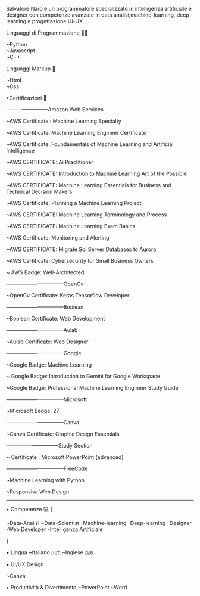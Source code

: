 Salvatore Naro è un programmatore specializzato in intelligenza artificiale e designer con competenze avanzate  in data analisi,machine-learning, deep-learning e progettazione Ui-UX.

Linguaggi di Programmazione 👨‍💻 

~Python                                            
~Javascript                                   
~C++              



Linguaggi Markup 💎

~Html  
~Css   

•Certificazioni 📄

————————Amazon Web Services

~AWS Certificate : Machine Learning Specialty

~AWS Certificate: Machine Learning Engineer Certificate

~AWS Certificate: Foundamentals  of Machine Learning and Artificial Intelligence 

~AWS CERTIFICATE: Ai Practitioner

~AWS CERTIFICATE: Introduction to Machine Learning Art of the Possible

~AWS CERTIFICATE: Machine Learning Essentials for Business and Technical Decision Makers

~AWS Certificate: Planning a Machine Learning Project

~AWS CERTIFICATE: Machine Learning Terminology and Process

~AWS CERTIFICATE: Machine Learning Exam Basics

~AWS Certificate: Monitoring and Alerting

~AWS CERTIFICATE: Migrate Sql Server Databases to Aurora

~AWS Certificate: Cybersecurity for Small Business Owners

~ AWS Badge: Well-Architected

———————————OpenCv

~OpenCv Certificate: Keras Tensorflow Developer 

———————————Boolean

~Boolean Certificate: Web Development 

———————————Aulab

~Aulab Certificate: Web Designer

———————————Google

~Google Badge:  Machine Learning

~ Google Badge: Introduction to Gemini for Google Workspace

~Google Badge: Professional Machine Learning Engineer Study Guide

———————————Microsoft

~Microsoft Badge: 27

———————————Canva

~Canva Certificate: Graphic Design Essentials

——————————Study Section

~ Certificate : Microsoft PowerPoint (advanced)

———————————FreeCode

~Machine Learning with Python

~Responsive Web Design


----------------
• Competenze 💻 {

~Data-Analisi
~Data-Scientist
-Machine-learning
-Deep-learning
-Designer
-Web Developer 
-Intelligenza Artificiale

}


• Lingua
~Italiano 🇮🇹 
~Inglese 🇬🇧 



• UI/UX Design 

~Canva    



• Produttività & Divertimento
~PowerPoint
~Word             



